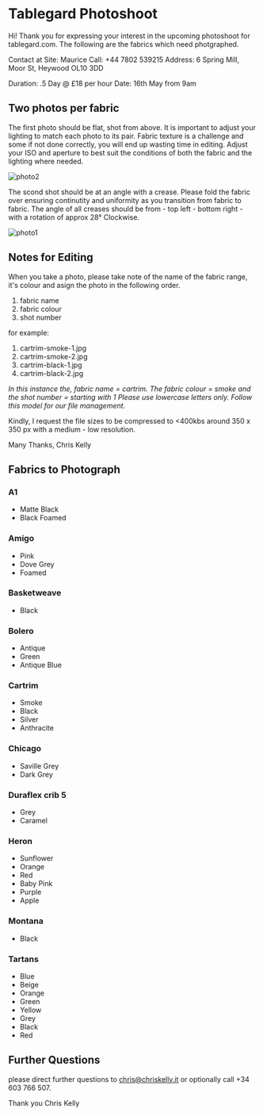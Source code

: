 # Tablegard Photoshoot

Hi! Thank you for expressing your interest in the upcoming photoshoot for tablegard.com. The following are the fabrics which need photgraphed. 

Contact at Site: Maurice
Call: +44 7802 539215
Address: 6 Spring Mill, Moor St, Heywood OL10 3DD

Duration: .5 Day @ £18 per hour
Date: 16th May from 9am 

## Two photos per fabric

The first photo should be flat, shot from above. It is important to adjust your lighting to match each photo to its pair. Fabric texture is a challenge and some if not done correctly, you will end up wasting time in editing. Adjust your ISO and aperture to best suit the conditions of both the fabric and the lighting where needed. 

![photo2](https://tablegard.com/wp-content/uploads/2019/03/IMG_0438_cheniq.jpg)

The scond shot should be at an angle with a crease. Please fold the fabric over ensuring continutity and uniformity as you transition from fabric to fabric. The angle of all creases should be from - top left - bottom right - with a rotation of approx 28° Clockwise.

![photo1](https://tablegard.com/wp-content/uploads/2019/03/IMG_0447_cheniq.jpg)

## Notes for Editing

When you take a photo, please take note of the name of the fabric range, it's colour and asign the photo in the following order. 

1. fabric name
2. fabric colour
3. shot number

for example: 

1. cartrim-smoke-1.jpg
2. cartrim-smoke-2.jpg
3. cartrim-black-1.jpg
4. cartrim-black-2.jpg

*In this instance the, fabric name = cartrim. The fabric colour = smoke and the shot number = starting with 1 Please use lowercase letters only. Follow this model for our file management.*

Kindly, I request the file sizes to be compressed to <400kbs around 350 x 350 px with a medium - low resolution. 

Many Thanks, 
Chris Kelly

## Fabrics to Photograph
### A1
- Matte Black
- Black Foamed

### Amigo
- Pink
- Dove Grey
- Foamed

### Basketweave
- Black

### Bolero
- Antique 
- Green
- Antique Blue

### Cartrim
- Smoke
- Black
- Silver
- Anthracite 

### Chicago
- Saville Grey 
- Dark Grey 

### Duraflex crib 5 
- Grey 
- Caramel 

### Heron
- Sunflower 
- Orange 
- Red 
- Baby Pink 
- Purple 
- Apple  

### Montana
- Black

### Tartans
- Blue
- Beige
- Orange
- Green
- Yellow
- Grey 
- Black 
- Red

## Further Questions

please direct further questions to chris@chriskelly.it or optionally call +34 603 766 507. 

Thank you
Chris Kelly
